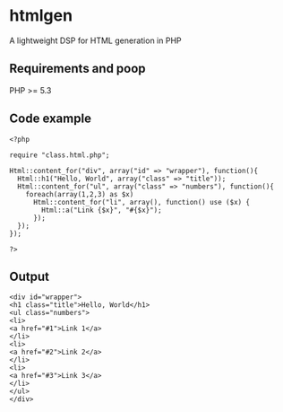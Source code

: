 # htmlgen

A lightweight DSP for HTML generation in PHP

## Requirements and poop

PHP >= 5.3

## Code example

    <?php

    require "class.html.php";

    Html::content_for("div", array("id" => "wrapper"), function(){
      Html::h1("Hello, World", array("class" => "title"));
      Html::content_for("ul", array("class" => "numbers"), function(){
        foreach(array(1,2,3) as $x)
          Html::content_for("li", array(), function() use ($x) {
            Html::a("Link {$x}", "#{$x}");
          });
      });
    });
    
    ?>

## Output

    <div id="wrapper">
    <h1 class="title">Hello, World</h1>
    <ul class="numbers">
    <li>
    <a href="#1">Link 1</a>
    </li>
    <li>
    <a href="#2">Link 2</a>
    </li>
    <li>
    <a href="#3">Link 3</a>
    </li>
    </ul>
    </div>
